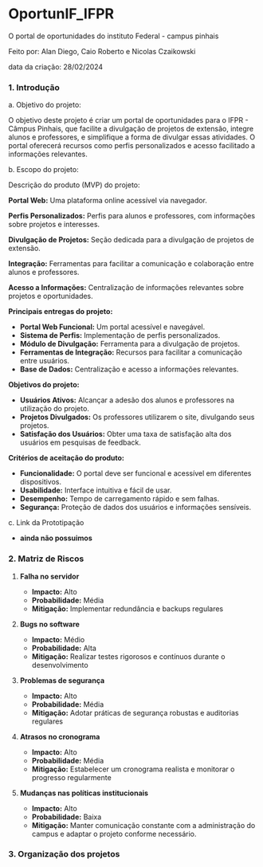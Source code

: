 # OportunIF_IFPR 
O portal de oportunidades do instituto Federal - campus pinhais

Feito por: Alan Diego, Caio Roberto e Nicolas Czaikowski

data da criação: 28/02/2024

### 1. Introdução

a. Objetivo do projeto:

O objetivo deste projeto é criar um portal de oportunidades para o IFPR - Câmpus Pinhais, que facilite a divulgação de projetos de extensão, integre alunos e professores, e simplifique a forma de divulgar essas atividades. O portal oferecerá recursos como perfis personalizados e acesso facilitado a informações relevantes.


b. Escopo do projeto:

Descrição do produto (MVP) do projeto:

**Portal Web:** Uma plataforma online acessível via navegador.
  
 **Perfis Personalizados:** Perfis para alunos e professores, com informações sobre projetos e interesses.
  
 **Divulgação de Projetos:** Seção dedicada para a divulgação de projetos de extensão.
  
 **Integração:** Ferramentas para facilitar a comunicação e colaboração entre alunos e professores.
  
 **Acesso a Informações:** Centralização de informações relevantes sobre projetos e oportunidades.
  

**Principais entregas do projeto:**
- **Portal Web Funcional:** Um portal acessível e navegável.
- **Sistema de Perfis:** Implementação de perfis personalizados.
- **Módulo de Divulgação:** Ferramenta para a divulgação de projetos.
- **Ferramentas de Integração:** Recursos para facilitar a comunicação entre usuários.
- **Base de Dados:** Centralização e acesso a informações relevantes.

**Objetivos do projeto:**
- **Usuários Ativos:** Alcançar a adesão dos alunos e professores na utilização do projeto.
- **Projetos Divulgados:** Os professores utilizarem o site, divulgando seus projetos.
- **Satisfação dos Usuários:** Obter uma taxa de satisfação alta dos usuários em pesquisas de feedback.

**Critérios de aceitação do produto:**
- **Funcionalidade:** O portal deve ser funcional e acessível em diferentes dispositivos.
- **Usabilidade:** Interface intuitiva e fácil de usar.
- **Desempenho:** Tempo de carregamento rápido e sem falhas.
- **Segurança:** Proteção de dados dos usuários e informações sensíveis.

c. Link da Prototipação
- **ainda não possuimos**

### 2. Matriz de Riscos

1. **Falha no servidor**
   - **Impacto:** Alto
   - **Probabilidade:** Média
   - **Mitigação:** Implementar redundância e backups regulares

2. **Bugs no software**
   - **Impacto:** Médio
   - **Probabilidade:** Alta
   - **Mitigação:** Realizar testes rigorosos e contínuos durante o desenvolvimento

3. **Problemas de segurança**
   - **Impacto:** Alto
   - **Probabilidade:** Média
   - **Mitigação:** Adotar práticas de segurança robustas e auditorias regulares

4. **Atrasos no cronograma**
   - **Impacto:** Alto
   - **Probabilidade:** Média
   - **Mitigação:** Estabelecer um cronograma realista e monitorar o progresso regularmente

5. **Mudanças nas políticas institucionais**
   - **Impacto:** Alto
   - **Probabilidade:** Baixa
   - **Mitigação:** Manter comunicação constante com a administração do campus e adaptar o projeto conforme necessário.

### 3. Organização dos projetos
